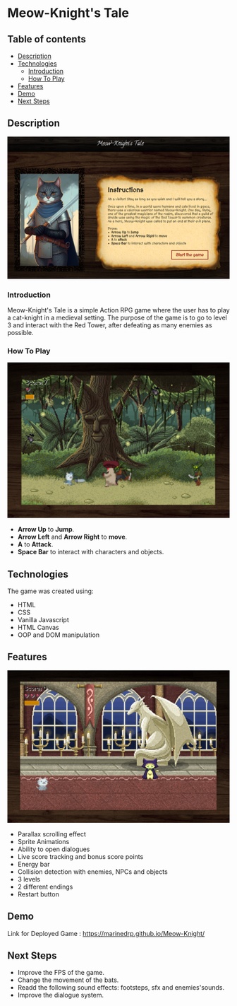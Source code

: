 # Meow-Knight's Tale

## Table of contents
* [Description](#description)
* [Technologies](#technologies)
    - [Introduction](#introduction)
    - [How To Play](#how-to-play)
* [Features](#features)
* [Demo](#demo)
* [Next Steps](#next-steps)


## Description

![screenshot1](./screenshots/screenshot1.png)

### Introduction
Meow-Knight's Tale is a simple Action RPG game where the user has to play a cat-knight in a medieval setting.
The purpose of the game is to go to level 3 and interact with the Red Tower, after defeating as many enemies as possible.


### How To Play

![screenshot2](./screenshots/screenshot2.png)

* **Arrow Up** to **Jump**.
* **Arrow Left** and **Arrow Right** to **move**.
* **A** to **Attack**.
* **Space Bar** to interact with characters and objects.

## Technologies
The game was created using:
* HTML
* CSS
* Vanilla Javascript
* HTML Canvas
* OOP and DOM manipulation

## Features

![screenshot3](./screenshots/screenshot3.png)

* Parallax scrolling effect
* Sprite Animations
* Ability to open dialogues
* Live score tracking and bonus score points
* Energy bar
* Collision detection with enemies, NPCs and objects
* 3 levels
* 2 different endings
* Restart button

## Demo
Link for Deployed Game : https://marinedrp.github.io/Meow-Knight/

## Next Steps
- Improve the FPS of the game.
- Change the movement of the bats.
- Readd the following sound effects: footsteps, sfx and enemies'sounds.
- Improve the dialogue system.